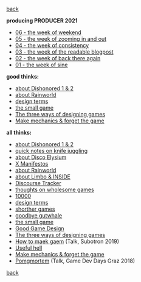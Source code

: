 [back](index)

**producing PRODUCER 2021**
- [06 - the week of weekend](producering_06)
- [05 - the week of zooming in and out](producering_05)
- [04 - the week of consistency](producering_04)
- [03 - the week of the readable blogpost](producering_03)
- [02 - the week of back there again](producering_02)
- [01 - the week of sine](producering_01)

**good thinks:**
- [about Dishonored 1 & 2](about_dishonored)
- [about Rainworld](about_rainworld)
- [design terms](design_terms)
- [the small game](the_small_game)
- [The three ways of designing games](threeways)
- [Make mechanics & forget the game](make_mechanics)

**all thinks:**
- [about Dishonored 1 & 2](about_dishonored)
- [quick notes on knife juggling](knife_juggling_190222)
- [about Disco Elysium](about_disco_elysium)
- [X Manifestos](x_manifestos)
- [about Rainworld](about_rainworld)
- [about Limbo & INSIDE](about_limbo_inside)
- [Discourse Tracker](discourse_tracker)
- [thoughts on wholesome games](wholesome)
- [10000](10000)
- [design terms](design_terms)
- [shorther games](shorter_games)
- [goodbye gutwhale](goodbye_gutwhale)
- [the small game](the_small_game)
- [Good Game Design](good_game_design)
- [The three ways of designing games](threeways)
- <a href="https://subotron.com/veranstaltung/one-wo-man-one-cry/" target="_blank">How to maek gaem</a> (Talk, Subotron 2019)
- [Useful hell](useful_hell)
- [Make mechanics & forget the game](make_mechanics)
- <a href="https://www.youtube.com/watch?v=vcAlQyzxRck" target="_blank">Pomgmortem</a> (Talk, Game Dev Days Graz 2018)

[back](index)

